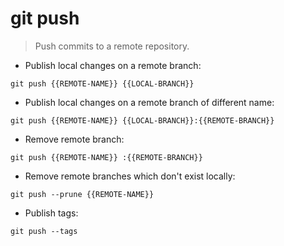 # git push

> Push commits to a remote repository.

- Publish local changes on a remote branch:

`git push {{REMOTE-NAME}} {{LOCAL-BRANCH}}`

- Publish local changes on a remote branch of different name:

`git push {{REMOTE-NAME}} {{LOCAL-BRANCH}}:{{REMOTE-BRANCH}}`

- Remove remote branch:

`git push {{REMOTE-NAME}} :{{REMOTE-BRANCH}}`

- Remove remote branches which don't exist locally:

`git push --prune {{REMOTE-NAME}}`

- Publish tags:

`git push --tags`
